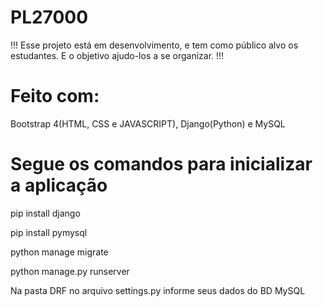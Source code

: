 # PL27000

!!! Esse projeto está em desenvolvimento, e tem como público alvo os estudantes. E o objetivo ajudo-los a se organizar. !!!

# Feito com:

Bootstrap 4(HTML, CSS e JAVASCRIPT), Django(Python) e MySQL

# Segue os comandos para inicializar a aplicação

pip install django

pip install pymysql

python manage migrate

python manage.py runserver

Na pasta DRF no arquivo settings.py informe seus dados do BD MySQL 
